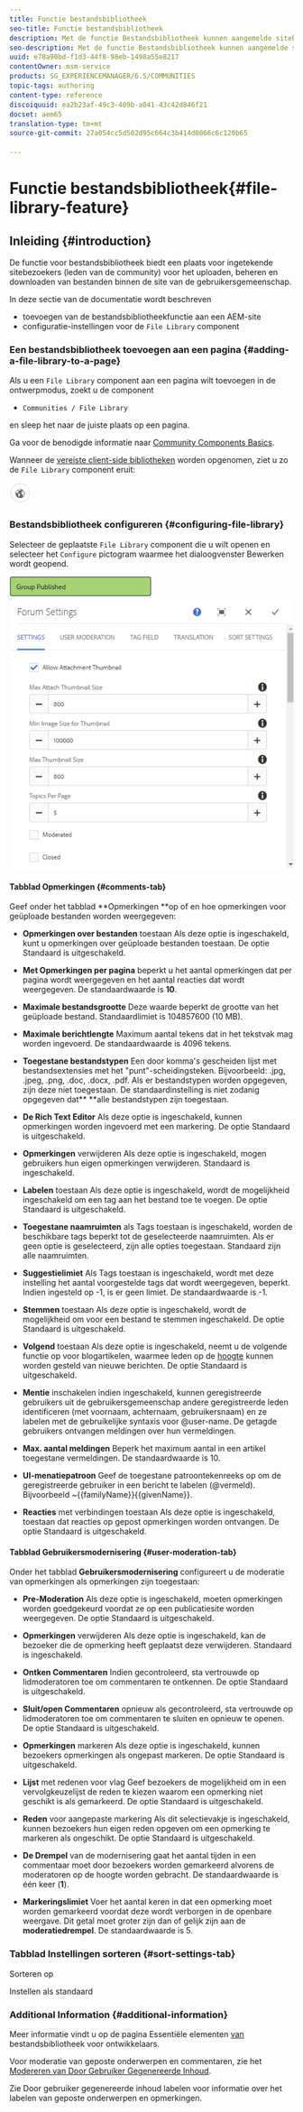 ```yaml
---
title: Functie bestandsbibliotheek
seo-title: Functie bestandsbibliotheek
description: Met de functie Bestandsbibliotheek kunnen aangemelde sitebezoekers bestanden uploaden, beheren en downloaden
seo-description: Met de functie Bestandsbibliotheek kunnen aangemelde sitebezoekers bestanden uploaden, beheren en downloaden
uuid: e78a90bd-f1d3-44f8-98eb-1498a55e8217
contentOwner: msm-service
products: SG_EXPERIENCEMANAGER/6.5/COMMUNITIES
topic-tags: authoring
content-type: reference
discoiquuid: ea2b23af-49c3-409b-a041-43c42d846f21
docset: aem65
translation-type: tm+mt
source-git-commit: 27a054cc5d502d95c664c3b414d0066c6c120b65

---
```



# Functie bestandsbibliotheek{#file-library-feature}

## Inleiding {#introduction}

De functie voor bestandsbibliotheek biedt een plaats voor ingetekende sitebezoekers (leden van de community) voor het uploaden, beheren en downloaden van bestanden binnen de site van de gebruikersgemeenschap.

In deze sectie van de documentatie wordt beschreven

* toevoegen van de bestandsbibliotheekfunctie aan een AEM-site
* configuratie-instellingen voor de `File Library` component

### Een bestandsbibliotheek toevoegen aan een pagina {#adding-a-file-library-to-a-page}

Als u een `File Library` component aan een pagina wilt toevoegen in de ontwerpmodus, zoekt u de component

* `Communities / File Library`

en sleep het naar de juiste plaats op een pagina.

Ga voor de benodigde informatie naar [Community Components Basics](/help/communities/basics.md).

Wanneer de [vereiste client-side bibliotheken](/help/communities/essentials-file-library.md#essentials-for-client-side) worden opgenomen, ziet u zo de `File Library` component eruit:

![chlimage_1-145](assets/chlimage_1-145.png)

### Bestandsbibliotheek configureren {#configuring-file-library}

Selecteer de geplaatste `File Library` component die u wilt openen en selecteer het `Configure` pictogram waarmee het dialoogvenster Bewerken wordt geopend.

![chlimage_1-146](assets/chlimage_1-146.png) ![forum-config-1](assets/forum-config-1.png)

#### Tabblad Opmerkingen {#comments-tab}

Geef onder het tabblad **Opmerkingen **op of en hoe opmerkingen voor geüploade bestanden worden weergegeven:

* **Opmerkingen over bestanden** toestaan Als deze optie is ingeschakeld, kunt u opmerkingen over geüploade bestanden toestaan. De optie Standaard is uitgeschakeld.

* **Met Opmerkingen per pagina** beperkt u het aantal opmerkingen dat per pagina wordt weergegeven en het aantal reacties dat wordt weergegeven. De standaardwaarde is **10**.

* **Maximale bestandsgrootte** Deze waarde beperkt de grootte van het geüploade bestand. Standaardlimiet is 104857600 (10 MB).

* **Maximale berichtlengte** Maximum aantal tekens dat in het tekstvak mag worden ingevoerd. De standaardwaarde is 4096 tekens.

* **Toegestane bestandstypen** Een door komma&#39;s gescheiden lijst met bestandsextensies met het &quot;punt&quot;-scheidingsteken. Bijvoorbeeld: .jpg, .jpeg, .png, .doc, .docx, .pdf. Als er bestandstypen worden opgegeven, zijn deze niet toegestaan. De standaardinstelling is niet zodanig opgegeven dat** **alle bestandstypen zijn toegestaan.

* **De Rich Text Editor** Als deze optie is ingeschakeld, kunnen opmerkingen worden ingevoerd met een markering. De optie Standaard is uitgeschakeld.

* **Opmerkingen** verwijderen Als deze optie is ingeschakeld, mogen gebruikers hun eigen opmerkingen verwijderen. Standaard is ingeschakeld.

* **Labelen** toestaan Als deze optie is ingeschakeld, wordt de mogelijkheid ingeschakeld om een tag aan het bestand toe te voegen. De optie Standaard is uitgeschakeld.

* **Toegestane naamruimten** als Tags toestaan is ingeschakeld, worden de beschikbare tags beperkt tot de geselecteerde naamruimten. Als er geen optie is geselecteerd, zijn alle opties toegestaan. Standaard zijn alle naamruimten.

* **Suggestielimiet** Als Tags toestaan is ingeschakeld, wordt met deze instelling het aantal voorgestelde tags dat wordt weergegeven, beperkt. Indien ingesteld op -1, is er geen limiet. De standaardwaarde is -1.

* **Stemmen** toestaan Als deze optie is ingeschakeld, wordt de mogelijkheid om voor een bestand te stemmen ingeschakeld. De optie Standaard is uitgeschakeld.

* **Volgend** toestaan Als deze optie is ingeschakeld, neemt u de volgende functie op voor blogartikelen, waarmee leden op de [hoogte](/help/communities/notifications.md) kunnen worden gesteld van nieuwe berichten. De optie Standaard is uitgeschakeld.

* **Mentie** inschakelen indien ingeschakeld, kunnen geregistreerde gebruikers uit de gebruikersgemeenschap andere geregistreerde leden identificeren (met voornaam, achternaam, gebruikersnaam) en ze labelen met de gebruikelijke syntaxis voor @user-name. De getagde gebruikers ontvangen meldingen over hun vermeldingen.

* **Max. aantal meldingen** Beperk het maximum aantal in een artikel toegestane vermeldingen. De standaardwaarde is 10.

* **UI-menatiepatroon** Geef de toegestane patroontekenreeks op om de geregistreerde gebruiker in een bericht te labelen (@vermeld). Bijvoorbeeld ~{{familyName}}{{givenName}}.

* **Reacties** met verbindingen toestaan Als deze optie is ingeschakeld, toestaan dat reacties op gepost opmerkingen worden ontvangen. De optie Standaard is uitgeschakeld.

#### Tabblad Gebruikersmodernisering {#user-moderation-tab}

Onder het tabblad **Gebruikersmodernisering** configureert u de moderatie van opmerkingen als opmerkingen zijn toegestaan:

* **Pre-Moderation** Als deze optie is ingeschakeld, moeten opmerkingen worden goedgekeurd voordat ze op een publicatiesite worden weergegeven. De optie Standaard is uitgeschakeld.

* **Opmerkingen** verwijderen Als deze optie is ingeschakeld, kan de bezoeker die de opmerking heeft geplaatst deze verwijderen. Standaard is ingeschakeld.

* **Ontken Commentaren** Indien gecontroleerd, sta vertrouwde op lidmoderatoren toe om commentaren te ontkennen. De optie Standaard is uitgeschakeld.

* **Sluit/open Commentaren** opnieuw als gecontroleerd, sta vertrouwde op lidmoderatoren toe om commentaren te sluiten en opnieuw te openen. De optie Standaard is uitgeschakeld.

* **Opmerkingen** markeren Als deze optie is ingeschakeld, kunnen bezoekers opmerkingen als ongepast markeren. De optie Standaard is uitgeschakeld.

* **Lijst** met redenen voor vlag Geef bezoekers de mogelijkheid om in een vervolgkeuzelijst de reden te kiezen waarom een opmerking niet geschikt is als gemarkeerd. De optie Standaard is uitgeschakeld.

* **Reden** voor aangepaste markering Als dit selectievakje is ingeschakeld, kunnen bezoekers hun eigen reden opgeven om een opmerking te markeren als ongeschikt. De optie Standaard is uitgeschakeld.

* **De Drempel** van de modernisering gaat het aantal tijden in een commentaar moet door bezoekers worden gemarkeerd alvorens de moderatoren op de hoogte worden gebracht. De standaardwaarde is één keer (**1**).

* **Markeringslimiet** Voer het aantal keren in dat een opmerking moet worden gemarkeerd voordat deze wordt verborgen in de openbare weergave. Dit getal moet groter zijn dan of gelijk zijn aan de **moderatiedrempel**. De standaardwaarde is 5.

### Tabblad Instellingen sorteren {#sort-settings-tab}

Sorteren op

Instellen als standaard

### Additional Information {#additional-information}

Meer informatie vindt u op de pagina Essentiële elementen [van](/help/communities/essentials-file-library.md) bestandsbibliotheek voor ontwikkelaars.

Voor moderatie van geposte onderwerpen en commentaren, zie het [Modereren van Door Gebruiker Gegenereerde Inhoud](/help/communities/moderate-ugc.md).

Zie Door gebruiker gegenereerde inhoud [](/help/communities/tag-ugc.md)labelen voor informatie over het labelen van geposte onderwerpen en opmerkingen.
